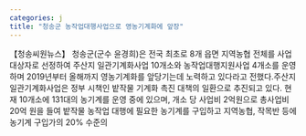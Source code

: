 ```yaml
---
categories: j
title: "청송군 농작업대행사업으로 영농기계화에 앞장"
---
```

【청송씨원뉴스】 청송군(군수 윤경희)은 전국 최초로 8개 읍면 지역농협 전체를 사업대상자로 선정하여 주산지 일관기계화사업 10개소와 농작업대행지원사업 4개소를 운영하며 2019년부터 올해까지 영농기계화를 앞당기는데 노력하고 있다라고 전했다.주산지 일관기계화사업은 정부 시책인 밭작물 기계화 촉진 대책의 일환으로 추진되고 있다. 현재 10개소에 131대의 농기계를 운영 중에 있으며, 개소 당 사업비 2억원으로 총사업비 20억 원을 들여 밭작물 농작업 대행에 필요한 농기계를 구입하고 지역농협, 작목반 등에 농기계 구입가의 20% 수준의